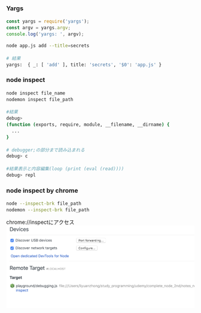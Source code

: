 ### Yargs
```javascript
const yargs = require('yargs');
const argv = yargs.argv;
console.log('yargs: ', argv);
```

```bash
node app.js add --title=secrets

# 結果
yargs:  { _: [ 'add' ], title: 'secrets', '$0': 'app.js' }
```

### node inspect
```bash
node inspect file_name
nodemon inspect file_path

#結果
debug>
(function (exports, require, module, __filename, __dirname) {
  ...
}

# debugger;の部分まで読み込まれる
debug> c

#結果表示と内容編集(loop (print (eval (read))))
debug> repl
```

### node inspect by chrome
```bash
node --inspect-brk file_path
nodemon --inspect-brk file_path
```
chrome://inspectにアクセス
![chrome_inspect](chrome_inspect.png)
